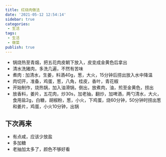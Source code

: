 ```yaml
---
title: 红烧肉做法
date: '2021-05-12 12:54:14'
sidebar: true
categories:
 - 生活
tags:
 - 生活
 - 做菜
publish: true
---
```




- 锅烧热至青烟，把五花肉皮朝下放入，皮变成金黄色后拿出
- 清水洗猪肉，多洗几遍，不然有苦味
- 煮肉 : 加清水，生姜，料酒40g，葱，大火，15分钟后捞出放入水中降温
- 肉切开，准备，鸡蛋，葱，八角，桂皮，香叶，青花椒
- 开始制作，烧热锅，加入油滑锅，倒出，放煮肉，油，煎至金黄色，捞出
- 放香料，姜片，五花肉，炒30s，加老抽，翻炒，加啤酒，两勺清水，大火，食用盐2g，白糖，胡椒粉，葱，小火，下鸡蛋，烧60分钟，50分钟时捞出葱和姜片，鸡蛋，小火10分钟，出锅

## 下次再来
- 有点咸，应该少放盐
- 多加糖
- 老抽加太多了，颜色不够好看